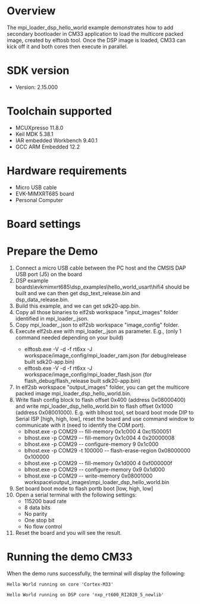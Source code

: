 Overview
========
The mpi_loader_dsp_hello_world example demonstrates how to add secondary bootloader in CM33 application
to load the multicore packed image, created by elftosb tool. Once the DSP image is loaded, CM33 can
kick off it and both cores then execute in parallel.


SDK version
===========
- Version: 2.15.000

Toolchain supported
===================
- MCUXpresso  11.8.0
- Keil MDK  5.38.1
- IAR embedded Workbench  9.40.1
- GCC ARM Embedded  12.2

Hardware requirements
=====================
- Micro USB cable
- EVK-MIMXRT685 board
- Personal Computer

Board settings
==============


Prepare the Demo
================
1. Connect a micro USB cable between the PC host and the CMSIS DAP USB port (J5) on the board
2. DSP example boards\evkmimxrt685\dsp_examples\hello_world_usart\hifi4 should be built and we can then
   get dsp_text_release.bin and dsp_data_release.bin.
3. Build this example, and we can get sdk20-app.bin.
4. Copy all those binaries to elf2sb workspace "input_images" folder identified in mpi_loader_<type>.json.
5. Copy mpi_loader_<type>.json to elf2sb workspace "image_config" folder.
6. Execute elf2sb.exe with mpi_loader_<type>.json as parameter. E.g., (only 1 command needed depending on your build)
   - elftosb.exe -V -d -f rt6xx -J workspace/image_config/mpi_loader_ram.json (for debug/release built sdk20-app.bin)
   - elftosb.exe -V -d -f rt6xx -J workspace/image_config/mpi_loader_flash.json (for flash_debug/flash_release built sdk20-app.bin)
7. In elf2sb workspace "output_images" folder, you can get the multicore packed image mpi_loader_dsp_hello_world.bin.
8. Write flash config block to flash offset 0x400 (address 0x08000400) and write mpi_loader_dsp_hello_world.bin to
   flash offset 0x1000 (address 0x08001000). E.g. with blhost tool, set board boot mode DIP to Serial ISP
   [high, high, low], reset the board and use command window to communicate with it (need to identify the COM port).
   - blhost.exe -p COM29 -- fill-memory 0x1c000 4 0xc1500051
   - blhost.exe -p COM29 -- fill-memory 0x1c004 4 0x20000008
   - blhost.exe -p COM29 -- configure-memory 9 0x1c000
   - blhost.exe -p COM29 -t 100000 -- flash-erase-region 0x08000000 0x100000
   - blhost.exe -p COM29 -- fill-memory 0x1d000 4 0xf000000f
   - blhost.exe -p COM29 -- configure-memory 0x9 0x1d000
   - blhost.exe -p COM29 -- write-memory 0x08001000 workspace\output_images\mpi_loader_dsp_hello_world.bin
9. Set board boot mode to flash portb boot [low, high, low]
10. Open a serial terminal with the following settings:
    - 115200 baud rate
    - 8 data bits
    - No parity
    - One stop bit
    - No flow control
11. Reset the board and you will see the result.


Running the demo CM33
=====================
When the demo runs successfully, the terminal will display the following:

~~~~~~~~~~~~~~~~~~~~~~~~~~~~~~~~~
Hello World running on core 'Cortex-M33'

Hello World running on DSP core 'nxp_rt600_RI2020_5_newlib'
~~~~~~~~~~~~~~~~~~~~~~~~~~~~~~~~~

